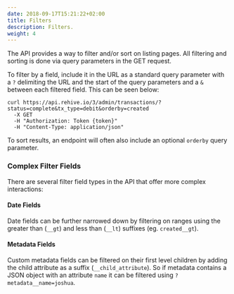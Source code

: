 ```yaml
---
date: 2018-09-17T15:21:22+02:00
title: Filters
description: Filters.
weight: 4
---
```


The API provides a way to filter and/or sort on listing pages. All filtering and sorting is done via query parameters in the GET request.

To filter by a field, include it in the URL as a standard query parameter with a `?` delimiting the URL and the start of the query parameters and a `&` between each filtered field. This can be seen below:

```shell
curl https://api.rehive.io/3/admin/transactions/?status=complete&tx_type=debit&orderby=created
  -X GET
  -H "Authorization: Token {token}"
  -H "Content-Type: application/json"
```

To sort results, an endpoint will often also include an optional `orderby` query parameter.

### Complex Filter Fields

There are several filter field types in the API that offer more complex interactions:

#### Date Fields

Date fields can be further narrowed down by filtering on ranges using the greater
than (`__gt`) and less than (`__lt`) suffixes (eg. `created__gt`).

#### Metadata Fields

Custom metadata fields can be filtered on their first level children by adding the child attribute as a suffix (`__child_attribute`). So if metadata contains a JSON object with an attribute `name` it can
be filtered using `?metadata__name=joshua`.
